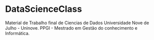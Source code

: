 # DataScienceClass

Material de Trabalho final de Ciencias de Dados Universidade Nove de Julho - Uninove.
PPGI - Mestrado em Gestão do conhecimento e Informática.
